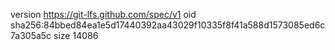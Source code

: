 version https://git-lfs.github.com/spec/v1
oid sha256:84bbed84ea1e5d17440392aa43029f10335f8f41a588d1573085ed6c7a305a5c
size 14086
